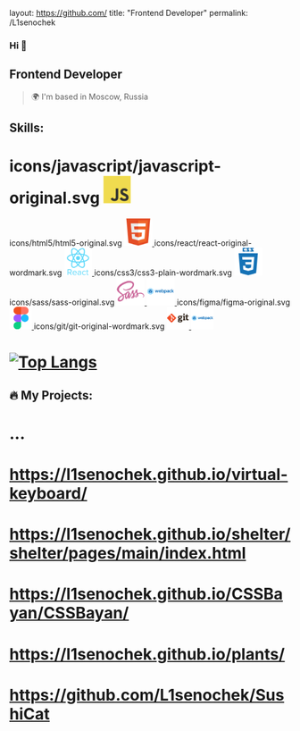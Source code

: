 layout: https://github.com/
title: "Frontend Developer"
permalink: /L1senochek
### Hi 👋
## Frontend Developer
> 🌍 I'm based in Moscow, Russia
## Skills: 
# icons/javascript/javascript-original.svg <a href="https://developer.mozilla.org/en-US/docs/Web/JavaScript" target="_blank"> <img src="https://github.com/devicons/devicon/blob/master/icons/javascript/javascript-original.svg" alt="javascript" width="50" height="50" /> </a> 
icons/html5/html5-original.svg <a href="https://developer.mozilla.org/en-US/docs/Glossary/HTML5" target="_blank"> <img src="https://github.com/devicons/devicon/blob/master/icons/html5/html5-original.svg" alt="html5" width="50" height="50" /> </a> 
icons/react/react-original-wordmark.svg <a href="https://react.dev/" target="_blank"> <img src="https://github.com/devicons/devicon/blob/master/icons/react/react-original-wordmark.svg" alt="react" width="50" height="50" /> </a> 
icons/css3/css3-plain-wordmark.svg <a href="https://developer.mozilla.org/en-US/docs/Web/CSS" target="_blank"> <img src="https://github.com/devicons/devicon/blob/master/icons/css3/css3-plain-wordmark.svg" alt="css3" width="50" height="50" /> </a> 
icons/sass/sass-original.svg <a href="https://sass-lang.com/" target="_blank"> <img src="https://github.com/devicons/devicon/blob/master/icons/sass/sass-original.svg" alt="sass" width="50" height="50" /> </a> 
<a href="https://webpack.js.org/" target="_blank"> <img src="https://github.com/devicons/devicon/blob/master/icons/webpack/webpack-original-wordmark.svg" alt="webpack" width="50" height="50" /> </a> 
icons/figma/figma-original.svg <a href="https://www.figma.com/" target="_blank"> <img src="https://github.com/devicons/devicon/blob/master/icons/figma/figma-original.svg" alt="figma" width="40" height="40" /> </a>
icons/git/git-original-wordmark.svg <a href="https://git-scm.com/" target="_blank"> <img src="https://github.com/devicons/devicon/blob/master/icons/git/git-original-wordmark.svg" alt="git" width="40" height="40" /> </a>
<a href="https://webpack.js.org/" target="_blank"> <img src="https://github.com/devicons/devicon/blob/master/icons/webpack/webpack-original-wordmark.svg" alt="webpack" width="40" height="40" /> </a>
# [![Top Langs](https://github-readme-stats.vercel.app/api/top-langs/?username=l1senochek&layout=compact)](https://github.com/L1senochek/github-readme-stats)

## 🔥 My Projects:
# ...
# https://l1senochek.github.io/virtual-keyboard/
# https://l1senochek.github.io/shelter/shelter/pages/main/index.html
# https://l1senochek.github.io/CSSBayan/CSSBayan/
# https://l1senochek.github.io/plants/
# https://github.com/L1senochek/SushiCat

<!--
**L1senochek/L1senochek** is a ✨ _special_ ✨ repository because its `README.md` (this file) appears on your GitHub profile.

Here are some ideas to get you started:

- 🔭 I’m currently working on ...
- 🌱 I’m currently learning ...
- 👯 I’m looking to collaborate on ...
- 🤔 I’m looking for help with ...
- 💬 Ask me about ...
- 📫 How to reach me: ...
- 😄 Pronouns: ...
- ⚡ Fun fact: ...
-->
